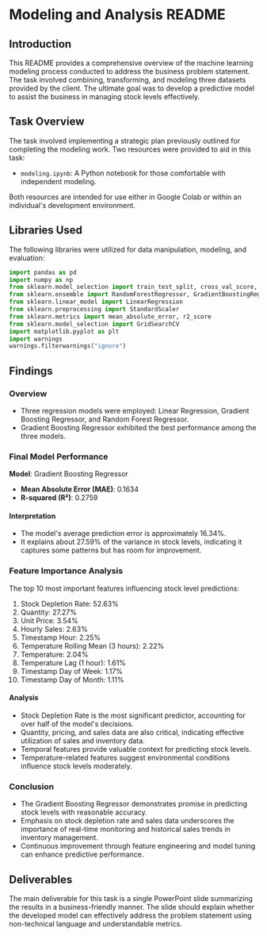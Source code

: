 # Modeling and Analysis README

## Introduction
This README provides a comprehensive overview of the machine learning modeling process conducted to address the business problem statement. The task involved combining, transforming, and modeling three datasets provided by the client. The ultimate goal was to develop a predictive model to assist the business in managing stock levels effectively.

## Task Overview
The task involved implementing a strategic plan previously outlined for completing the modeling work. Two resources were provided to aid in this task: 
- `modeling.ipynb`: A Python notebook for those comfortable with independent modeling.

Both resources are intended for use either in Google Colab or within an individual's development environment.

## Libraries Used
The following libraries were utilized for data manipulation, modeling, and evaluation:
```python
import pandas as pd
import numpy as np
from sklearn.model_selection import train_test_split, cross_val_score, KFold
from sklearn.ensemble import RandomForestRegressor, GradientBoostingRegressor
from sklearn.linear_model import LinearRegression
from sklearn.preprocessing import StandardScaler
from sklearn.metrics import mean_absolute_error, r2_score
from sklearn.model_selection import GridSearchCV
import matplotlib.pyplot as plt
import warnings
warnings.filterwarnings("ignore")
```

## Findings
### Overview
- Three regression models were employed: Linear Regression, Gradient Boosting Regressor, and Random Forest Regressor.
- Gradient Boosting Regressor exhibited the best performance among the three models.

### Final Model Performance
**Model**: Gradient Boosting Regressor
- **Mean Absolute Error (MAE)**: 0.1634
- **R-squared (R²)**: 0.2759

#### Interpretation
- The model's average prediction error is approximately 16.34%.
- It explains about 27.59% of the variance in stock levels, indicating it captures some patterns but has room for improvement.

### Feature Importance Analysis
The top 10 most important features influencing stock level predictions:
1. Stock Depletion Rate: 52.63%
2. Quantity: 27.27%
3. Unit Price: 3.54%
4. Hourly Sales: 2.63%
5. Timestamp Hour: 2.25%
6. Temperature Rolling Mean (3 hours): 2.22%
7. Temperature: 2.04%
8. Temperature Lag (1 hour): 1.61%
9. Timestamp Day of Week: 1.17%
10. Timestamp Day of Month: 1.11%

#### Analysis
- Stock Depletion Rate is the most significant predictor, accounting for over half of the model's decisions.
- Quantity, pricing, and sales data are also critical, indicating effective utilization of sales and inventory data.
- Temporal features provide valuable context for predicting stock levels.
- Temperature-related features suggest environmental conditions influence stock levels moderately.

### Conclusion
- The Gradient Boosting Regressor demonstrates promise in predicting stock levels with reasonable accuracy.
- Emphasis on stock depletion rate and sales data underscores the importance of real-time monitoring and historical sales trends in inventory management.
- Continuous improvement through feature engineering and model tuning can enhance predictive performance.

## Deliverables
The main deliverable for this task is a single PowerPoint slide summarizing the results in a business-friendly manner. The slide should explain whether the developed model can effectively address the problem statement using non-technical language and understandable metrics.
